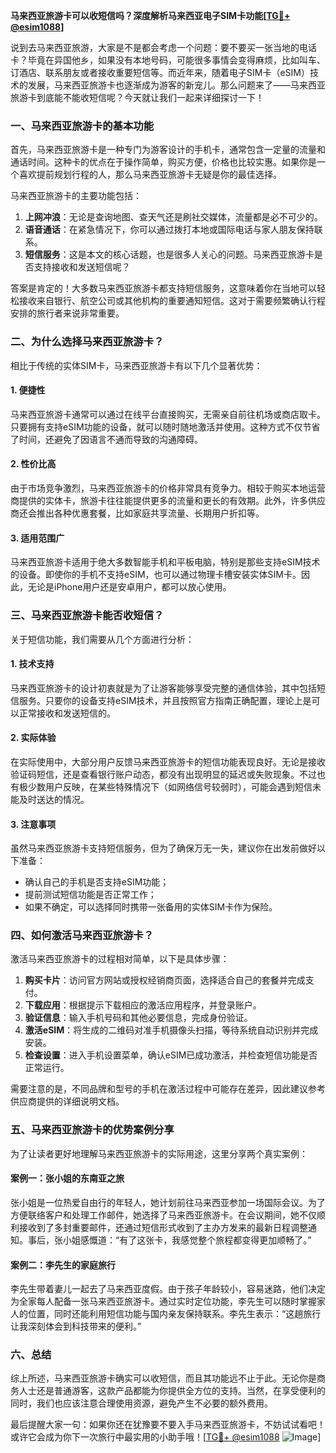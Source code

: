 **马来西亚旅游卡可以收短信吗？深度解析马来西亚电子SIM卡功能[[TG💪+ @esim1088](https://t.me/s/esim1088)]**

说到去马来西亚旅游，大家是不是都会考虑一个问题：要不要买一张当地的电话卡？毕竟在异国他乡，如果没有本地号码，可能很多事情会变得麻烦，比如叫车、订酒店、联系朋友或者接收重要短信等。而近年来，随着电子SIM卡（eSIM）技术的发展，马来西亚旅游卡也逐渐成为游客的新宠儿。那么问题来了——马来西亚旅游卡到底能不能收短信呢？今天就让我们一起来详细探讨一下！

### 一、马来西亚旅游卡的基本功能

首先，马来西亚旅游卡是一种专门为游客设计的手机卡，通常包含一定量的流量和通话时间。这种卡的优点在于操作简单，购买方便，价格也比较实惠。如果你是一个喜欢提前规划行程的人，那么马来西亚旅游卡无疑是你的最佳选择。

马来西亚旅游卡的主要功能包括：
1. **上网冲浪**：无论是查询地图、查天气还是刷社交媒体，流量都是必不可少的。
2. **语音通话**：在紧急情况下，你可以通过拨打本地或国际电话与家人朋友保持联系。
3. **短信服务**：这是本文的核心话题，也是很多人关心的问题。马来西亚旅游卡是否支持接收和发送短信呢？

答案是肯定的！大多数马来西亚旅游卡都支持短信服务，这意味着你在当地可以轻松接收来自银行、航空公司或其他机构的重要通知短信。这对于需要频繁确认行程安排的旅行者来说非常重要。

### 二、为什么选择马来西亚旅游卡？

相比于传统的实体SIM卡，马来西亚旅游卡有以下几个显著优势：

#### 1. **便捷性**
   马来西亚旅游卡通常可以通过在线平台直接购买，无需亲自前往机场或商店取卡。只要拥有支持eSIM功能的设备，就可以随时随地激活并使用。这种方式不仅节省了时间，还避免了因语言不通而导致的沟通障碍。

#### 2. **性价比高**
   由于市场竞争激烈，马来西亚旅游卡的价格非常具有竞争力。相较于购买本地运营商提供的实体卡，旅游卡往往能提供更多的流量和更长的有效期。此外，许多供应商还会推出各种优惠套餐，比如家庭共享流量、长期用户折扣等。

#### 3. **适用范围广**
   马来西亚旅游卡适用于绝大多数智能手机和平板电脑，特别是那些支持eSIM技术的设备。即使你的手机不支持eSIM，也可以通过物理卡槽安装实体SIM卡。因此，无论是iPhone用户还是安卓用户，都可以放心使用。

### 三、马来西亚旅游卡能否收短信？

关于短信功能，我们需要从几个方面进行分析：

#### 1. **技术支持**
   马来西亚旅游卡的设计初衷就是为了让游客能够享受完整的通信体验，其中包括短信服务。只要你的设备支持eSIM技术，并且按照官方指南正确配置，理论上是可以正常接收和发送短信的。

#### 2. **实际体验**
   在实际使用中，大部分用户反馈马来西亚旅游卡的短信功能表现良好。无论是接收验证码短信，还是查看银行账户动态，都没有出现明显的延迟或失败现象。不过也有极少数用户反映，在某些特殊情况下（如网络信号较弱时），可能会遇到短信未能及时送达的情况。

#### 3. **注意事项**
   虽然马来西亚旅游卡支持短信服务，但为了确保万无一失，建议你在出发前做好以下准备：
   - 确认自己的手机是否支持eSIM功能；
   - 提前测试短信功能是否正常工作；
   - 如果不确定，可以选择同时携带一张备用的实体SIM卡作为保险。

### 四、如何激活马来西亚旅游卡？

激活马来西亚旅游卡的过程相对简单，以下是具体步骤：

1. **购买卡片**：访问官方网站或授权经销商页面，选择适合自己的套餐并完成支付。
2. **下载应用**：根据提示下载相应的激活应用程序，并登录账户。
3. **验证信息**：输入手机号码和其他必要信息，完成身份验证。
4. **激活eSIM**：将生成的二维码对准手机摄像头扫描，等待系统自动识别并完成安装。
5. **检查设置**：进入手机设置菜单，确认eSIM已成功激活，并检查短信功能是否正常运行。

需要注意的是，不同品牌和型号的手机在激活过程中可能存在差异，因此建议参考供应商提供的详细说明文档。

### 五、马来西亚旅游卡的优势案例分享

为了让读者更好地理解马来西亚旅游卡的实际用途，这里分享两个真实案例：

#### 案例一：张小姐的东南亚之旅
张小姐是一位热爱自由行的年轻人，她计划前往马来西亚参加一场国际会议。为了方便联络客户和处理工作邮件，她选择了马来西亚旅游卡。在会议期间，她不仅顺利接收到了多封重要邮件，还通过短信形式收到了主办方发来的最新日程调整通知。事后，张小姐感慨道：“有了这张卡，我感觉整个旅程都变得更加顺畅了。”

#### 案例二：李先生的家庭旅行
李先生带着妻儿一起去了马来西亚度假。由于孩子年龄较小，容易迷路，他们决定为全家每人配备一张马来西亚旅游卡。通过实时定位功能，李先生可以随时掌握家人的位置，同时还能利用短信功能与国内亲友保持联系。李先生表示：“这趟旅行让我深刻体会到科技带来的便利。”

### 六、总结

综上所述，马来西亚旅游卡确实可以收短信，而且其功能远不止于此。无论你是商务人士还是普通游客，这款产品都能为你提供全方位的支持。当然，在享受便利的同时，我们也应该注意合理使用资源，避免产生不必要的额外费用。

最后提醒大家一句：如果你还在犹豫要不要入手马来西亚旅游卡，不妨试试看吧！或许它会成为你下一次旅行中最实用的小助手哦！[[TG💪+ @esim1088](https://t.me/s/esim1088) ![Image](https://i.postimg.cc/4NQfJmqS/Snipaste-2025-05-13-00-14-12.png)]
